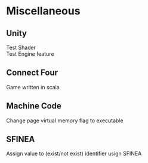 # Miscellaneous
## Unity
Test Shader<br/>
Test Engine feature
## Connect Four
Game written in scala
## Machine Code
Change page virtual memory flag to executable
## SFINEA
Assign value to (exist/not exist) identifier usign SFINEA
